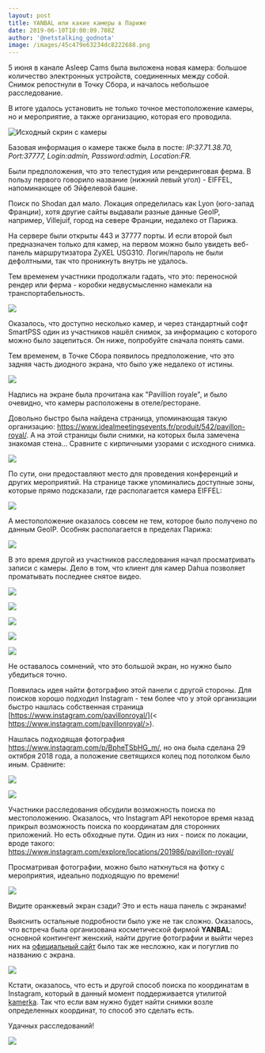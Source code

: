 ```yaml
---
layout: post
title: YANBAL или какие камеры в Париже
date: 2019-06-10T10:00:09.708Z
author: '@netstalking_godnota'
image: /images/45c479e63234dc8222688.png
---
```

5 июня в канале Asleep Cams была выложена новая камера: большое количество электронных устройств, соединенных между собой. Снимок репостнули в Точку Сбора, и началось небольшое расследование.

В итоге удалось установить не только точное местоположение камеры, но и мероприятие, а также организацию, которая его проводила.

![Исходный скрин с камеры](/images/45c479e63234dc8222688.png "Исходный скрин с камеры")





Базовая информация о камере также была в посте: _IP:37.71.38.70, Port:37777, Login:admin, Password:admin, Location:FR._

Были предположения, что это телестудия или рендеринговая ферма. В пользу первого говорило название (нижний левый угол) - EIFFEL, напоминающее об Эйфелевой башне.

Поиск по Shodan дал мало. Локация определилась как Lyon (юго-запад Франции), хотя другие сайты выдавали разные данные GeoIP, например, Villejuif, город на севере Франции, недалеко от Парижа.

На сервере были открыты 443 и 37777 порты. И если второй был предназначен только для камер, на первом можно было увидеть веб-панель маршрутизатора ZyXEL USG310. Логин/пароль не были дефолтными, так что проникнуть внутрь не удалось.

Тем временем участники продолжали  гадать, что это: переносной рендер или ферма - коробки недвусмысленно намекали на транспортабельность.

![](/images/67561846548b1759aea7f.jpg)

Оказалось, что доступно несколько камер, и через стандартный софт SmartPSS один из участников нашёл снимок, за информацию с которого можно было зацепиться. Он ниже, попробуйте сначала понять сами.

Тем временем, в Точке Сбора появилось предположение, что это задняя часть диодного экрана, что было уже недалеко от истины.

![](/images/910cd98438baefa78f2e6.png)

Надпись на экране была прочитана как "Pavillion royale", и было очевидно, что камеры расположены в отеле/ресторане.

Довольно быстро была найдена страница, упоминающая такую организацию: <https://www.idealmeetingsevents.fr/produit/542/pavillon-royal/>. А на этой страницы были снимки, на которых была замечена знакомая стена... Сравните с кирпичными узорами с исходного снимка.

![](/images/637163305d4e3d5caaf23.png)

По сути, они предоставляют место для проведения конференций и других мероприятий. На странице также упоминались доступные зоны, которые прямо подсказали, где располагается камера EIFFEL:

![](/images/85d1676ffa6c2e4d2be98.png)

А местоположение оказалось совсем не тем, которое было получено по данным GeoIP. Особняк располагается в пределах Парижа:

![](/images/6b5c7fd0249d59f7f89e6.png)

В это время другой из участников расследования начал просматривать записи с камеры. Дело в том, что клиент для камер Dahua позволяет проматывать последнее снятое видео.

![](/images/bf504a77ac58e1ee65110.png)

![](/images/c6f95d9935844c69a120e.png)

![](/images/0dc6711d830bb7c58b35a.png)

![](/images/c63190766f0f0731de9aa.png)

![](/images/7fa113288158575c99627.png)

Не оставалось сомнений, что это большой экран, но нужно было убедиться точно.

Появилась идея найти фотографию этой панели с другой стороны. Для поисков хорошо подходил Instagram - тем более что у этой организации быстро нашлась собственная страница [https://www.instagram.com/pavillonroyal/](< https://www.instagram.com/pavillonroyal/>).

Нашлась подходящая фотография <https://www.instagram.com/p/BpheTSbHG_m/>, но она была сделана 29 октября 2018 года, а положение светящихся колец под потолком было иным. Сравните:

![](/images/deb11d509c3d70a21a29c.png)

![](/images/88bb0928559f01f1e0beb.png)

Участники расследования обсудили возможность поиска по местоположению. Оказалось, что Instagram API некоторое время назад прикрыл возможность поиска по координатам для сторонних приложений. Но есть обходные пути. Один из них - поиск по локации, вроде такого: <https://www.instagram.com/explore/locations/201986/pavillon-royal/>

Просматривая фотографии, можно было наткнуться на фотку с мероприятия, идеально подходящую по времени!

![](/images/6f45dd99f5c312ed9e91f.png)

Видите оранжевый экран сзади? Это и есть наша панель с экранами!

Выяснить остальные подробности было уже не так сложно. Оказалось, что встреча была организована косметической фирмой **YANBAL**: основной контингент женский, найти другие фотографии и выйти через них на [официальный сайт](https://www.yanbal.com/) было так же несложно, как и погуглив по названию с экрана.

![](/images/3e1b4eb0bd7c6a17dba54.png)

Кстати, оказалось, что есть и другой способ поиска по координатам в Instagram, который в данный момент поддерживается утилитой [kamerka](https://github.com/woj-ciech/kamerka). Так что если вам нужно будет найти снимки возле определенных координат, то способ это сделать есть.

Удачных расследований!

![](/images/ce9378ee0d7a23b0d6354.png)
